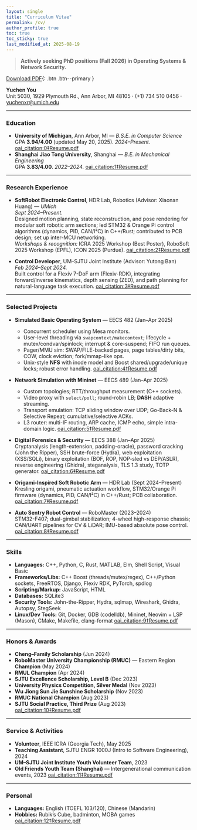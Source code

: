 ```yaml
---
layout: single
title: "Curriculum Vitae"
permalink: /cv/
author_profile: true
toc: true
toc_sticky: true
last_modified_at: 2025-08-19
---
```


> **Actively seeking PhD positions (Fall 2026) in Operating Systems & Network Security.**

[Download PDF](/files/Resume.pdf){: .btn .btn--primary } 

**Yuchen You**  
Unit 5030, 1929 Plymouth Rd., Ann Arbor, MI 48105 · (+1) 734 510 0456 · <yuchenxr@umich.edu>  

---

### Education
- **University of Michigan**, Ann Arbor, MI — *B.S.E. in Computer Science*  
  GPA **3.94/4.00** (updated May 20, 2025). *2024–Present.*  [oai_citation:0‡Resume.pdf](file-service://file-7wZ6iTULncYuZqe8VRoE2G)
- **Shanghai Jiao Tong University**, Shanghai — *B.E. in Mechanical Engineering*  
  GPA **3.83/4.00**. *2022–2024.*  [oai_citation:1‡Resume.pdf](file-service://file-7wZ6iTULncYuZqe8VRoE2G)

---

### Research Experience
- **SoftRobot Electronic Control**, HDR Lab, Robotics (Advisor: Xiaonan Huang) — *UMich*  
  *Sept 2024–Present.*  
  Designed motion planning, state reconstruction, and pose rendering for modular soft robotic arm sections; led STM32 & Orange Pi control algorithms (dynamics, PID, CAN/I²C) in C++/Rust; contributed to PCB design; set up inter-MCU networking.  
  *Workshops & recognition:* ICRA 2025 Workshop (Best Poster), RoboSoft 2025 Workshop (EPFL), ICON 2025 (Purdue).  [oai_citation:2‡Resume.pdf](file-service://file-7wZ6iTULncYuZqe8VRoE2G)

- **Control Developer**, UM–SJTU Joint Institute (Advisor: Yutong Ban)  
  *Feb 2024–Sept 2024.*  
  Built control for a Flexiv 7-DoF arm (Flexiv-RDK), integrating forward/inverse kinematics, depth sensing (ZED), and path planning for natural-language task execution.  [oai_citation:3‡Resume.pdf](file-service://file-7wZ6iTULncYuZqe8VRoE2G)

---

### Selected Projects
- **Simulated Basic Operating System** — EECS 482 (Jan–Apr 2025)  
  - Concurrent scheduler using Mesa monitors.  
  - User-level threading via `swapcontext/makecontext`; lifecycle + mutex/condvar/spinlock; interrupt & core-suspend; FIFO run queues.  
  - Pager/MMU sim: SWAP/FILE-backed pages, page tables/dirty bits, COW, clock eviction; fork/mmap-like ops.  
  - Unix-style **NFS** with inode model and Boost shared/upgrade/unique locks; robust error handling.  [oai_citation:4‡Resume.pdf](file-service://file-7wZ6iTULncYuZqe8VRoE2G)

- **Network Simulation with Mininet** — EECS 489 (Jan–Apr 2025)  
  - Custom topologies; RTT/throughput measurement (C++ sockets).  
  - Video proxy with `select/poll`; round-robin LB; **DASH** adaptive streaming.  
  - Transport emulation: TCP sliding window over UDP; Go-Back-N & Selective Repeat; cumulative/selective ACKs.  
  - L3 router: multi-IF routing, ARP cache, ICMP echo, simple intra-domain logic.  [oai_citation:5‡Resume.pdf](file-service://file-7wZ6iTULncYuZqe8VRoE2G)

- **Digital Forensics & Security** — EECS 388 (Jan–Apr 2025)  
  Cryptanalysis (length-extension, padding-oracle), password cracking (John the Ripper), SSH brute-force (Hydra), web exploitation (XSS/SQLi), binary exploitation (BOF, ROP, NOP-sled vs DEP/ASLR), reverse engineering (Ghidra), steganalysis, TLS 1.3 study, TOTP generator.  [oai_citation:6‡Resume.pdf](file-service://file-7wZ6iTULncYuZqe8VRoE2G)

- **Origami-Inspired Soft Robotic Arm** — HDR Lab (Sept 2024–Present)  
  Kresling origami, pneumatic actuation workflow, STM32/Orange Pi firmware (dynamics, PID, CAN/I²C) in C++/Rust; PCB collaboration.  [oai_citation:7‡Resume.pdf](file-service://file-7wZ6iTULncYuZqe8VRoE2G)

- **Auto Sentry Robot Control** — RoboMaster (2023–2024)  
  STM32-F407; dual-gimbal stabilization; 4-wheel high-response chassis; CAN/UART pipelines for CV & LiDAR; IMU-based absolute pose control.  [oai_citation:8‡Resume.pdf](file-service://file-7wZ6iTULncYuZqe8VRoE2G)

---

### Skills
- **Languages:** C++, Python, C, Rust, MATLAB, Elm, Shell Script, Visual Basic  
- **Frameworks/Libs:** C++ Boost (threads/mutex/regex), C++/Python sockets, FreeRTOS, Django, Flexiv RDK, PyTorch, spdlog  
- **Scripting/Markup:** JavaScript, HTML  
- **Databases:** SQLite3  
- **Security Tools:** John-the-Ripper, Hydra, sqlmap, Wireshark, Ghidra, Autopsy, StegSeek  
- **Linux/Dev Tools:** Git, Docker, GDB (codelldb), Mininet, Neovim + LSP (Mason), CMake, Makefile, clang-format  [oai_citation:9‡Resume.pdf](file-service://file-7wZ6iTULncYuZqe8VRoE2G)

---

### Honors & Awards
- **Cheng–Family Scholarship** (Jun 2024)  
- **RoboMaster University Championship (RMUC)** — Eastern Region **Champion** (May 2024)  
- **RMUL Champion** (Apr 2024)  
- **SJTU Excellence Scholarship, Level B** (Dec 2023)  
- **University Physics Competition, Silver Medal** (Nov 2023)  
- **Wu Jiong Sun Jie Sunshine Scholarship** (Nov 2023)  
- **RMUC National Champion** (Aug 2023)  
- **SJTU Social Practice, Third Prize** (Aug 2023)  [oai_citation:10‡Resume.pdf](file-service://file-7wZ6iTULncYuZqe8VRoE2G)

---

### Service & Activities
- **Volunteer**, IEEE ICRA (Georgia Tech), May 2025  
- **Teaching Assistant**, SJTU ENGR 1000J (Intro to Software Engineering), 2024  
- **UM–SJTU Joint Institute Youth Volunteer Team**, 2023  
- **Old Friends Youth Team (Shanghai)** — Intergenerational communication events, 2023  [oai_citation:11‡Resume.pdf](file-service://file-7wZ6iTULncYuZqe8VRoE2G)

---

### Personal
- **Languages:** English (TOEFL 103/120), Chinese (Mandarin)  
- **Hobbies:** Rubik’s Cube, badminton, MOBA games  [oai_citation:12‡Resume.pdf](file-service://file-7wZ6iTULncYuZqe8VRoE2G)